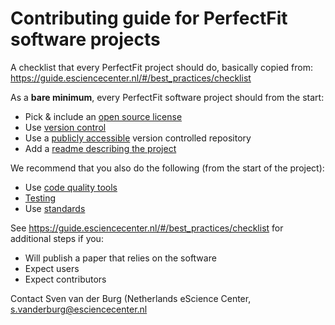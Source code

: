 # Contributing guide for PerfectFit software projects
A checklist that every PerfectFit project should do, basically copied from: https://guide.esciencecenter.nl/#/best_practices/checklist

As a **bare minimum**, every PerfectFit software project should from the start:
* Pick & include an [open source license](https://guide.esciencecenter.nl/#/best_practices/licensing)
* Use [version control](https://guide.esciencecenter.nl/#/best_practices/version_control)
* Use a [publicly accessible](https://guide.esciencecenter.nl/#/best_practices/version_control?id=repositories-should-be-public)
 version controlled repository
* Add a [readme describing the project](https://guide.esciencecenter.nl/#/best_practices/documentation?id=readme)

We recommend that you also do the following (from the start of the project):

* Use [code quality tools](https://guide.esciencecenter.nl/#/best_practices/code_quality)
* [Testing](https://guide.esciencecenter.nl/#/best_practices/testing)
* Use [standards](https://guide.esciencecenter.nl/#/best_practices/standards)

See https://guide.esciencecenter.nl/#/best_practices/checklist for additional steps if you:
* Will publish a paper that relies on the software
* Expect users
* Expect contributors

Contact Sven van der Burg (Netherlands eScience Center, [s.vanderburg@esciencecenter.nl](mailto:s.vanderburg@esciencecenter.nl)
